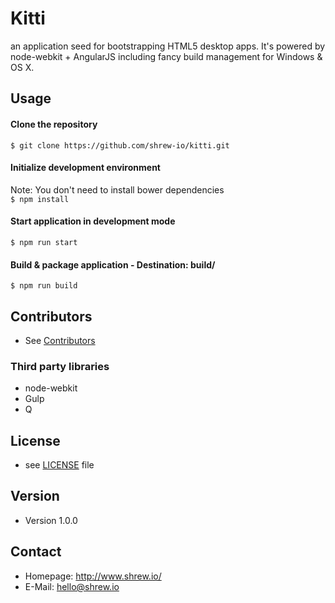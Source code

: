Kitti
======
an application seed for bootstrapping HTML5 desktop apps.
It's powered by node-webkit + AngularJS including fancy build management for Windows & OS X.

## Usage
#### Clone the repository  
```$ git clone https://github.com/shrew-io/kitti.git```

#### Initialize development environment
Note: You don't need to install bower dependencies  
```$ npm install```

#### Start application in development mode  
```$ npm run start```

#### Build & package application - Destination: build/  
```$ npm run build```

## Contributors
* See [Contributors](https://github.com/shrew-io/kitti/graphs/contributors)

### Third party libraries
* node-webkit
* Gulp
* Q

## License 
* see [LICENSE](https://github.com/shrew-io/kitti/blob/master/LICENSE.md) file

## Version 
* Version 1.0.0

## Contact
* Homepage: http://www.shrew.io/
* E-Mail: hello@shrew.io